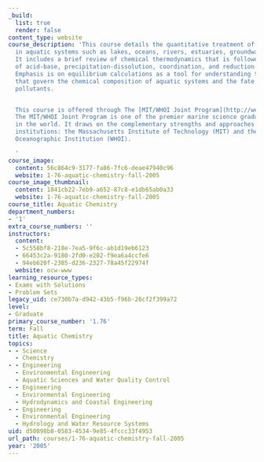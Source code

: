 ```yaml
---
_build:
  list: true
  render: false
content_type: website
course_description: 'This course details the quantitative treatment of chemical processes
  in aquatic systems such as lakes, oceans, rivers, estuaries, groundwaters, and wastewaters.
  It includes a brief review of chemical thermodynamics that is followed by discussion
  of acid-base, precipitation-dissolution, coordination, and reduction-oxidation reactions.
  Emphasis is on equilibrium calculations as a tool for understanding the variables
  that govern the chemical composition of aquatic systems and the fate of inorganic
  pollutants.


  This course is offered through The [MIT/WHOI Joint Program](http://web.mit.edu/mit-whoi/www/).
  The MIT/WHOI Joint Program is one of the premier marine science graduate programs
  in the world. It draws on the complementary strengths and approaches of two great
  institutions: the Massachusetts Institute of Technology (MIT) and the Woods Hole
  Oceanographic Institution (WHOI).

  '
course_image:
  content: 56c864c9-3177-fa86-7fc6-deae47940c96
  website: 1-76-aquatic-chemistry-fall-2005
course_image_thumbnail:
  content: 1841cb22-7eb9-a652-87c8-e1db65ab0a33
  website: 1-76-aquatic-chemistry-fall-2005
course_title: Aquatic Chemistry
department_numbers:
- '1'
extra_course_numbers: ''
instructors:
  content:
  - 5c558bf8-218e-7ea5-9f6c-ab1d19eb6123
  - 66453c2a-9180-2fd0-e202-f9ea6a4ccfe6
  - 94eb620f-2385-d236-2327-78a45f22974f
  website: ocw-www
learning_resource_types:
- Exams with Solutions
- Problem Sets
legacy_uid: ce730b7a-d942-43b5-f96b-26cf2f399a72
level:
- Graduate
primary_course_number: '1.76'
term: Fall
title: Aquatic Chemistry
topics:
- - Science
  - Chemistry
- - Engineering
  - Environmental Engineering
  - Aquatic Sciences and Water Quality Control
- - Engineering
  - Environmental Engineering
  - Hydrodynamics and Coastal Engineering
- - Engineering
  - Environmental Engineering
  - Hydrology and Water Resource Systems
uid: d50898b8-0583-4534-9e85-4fccc33f4953
url_path: courses/1-76-aquatic-chemistry-fall-2005
year: '2005'
---
```

